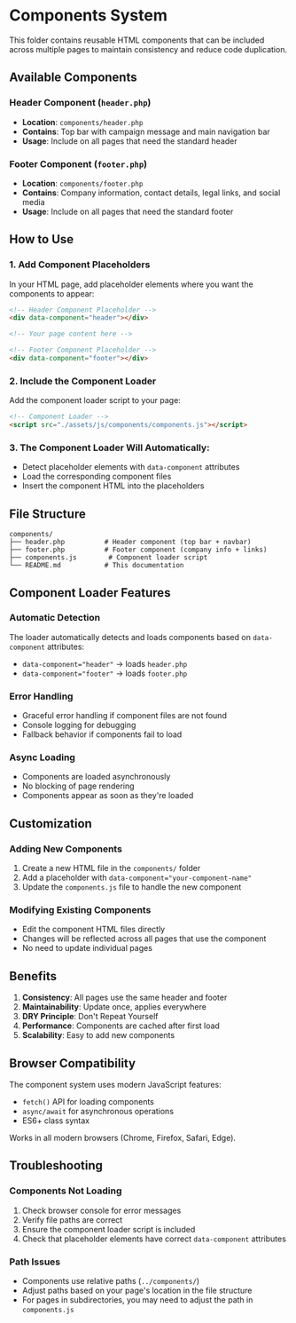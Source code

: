 # Components System

This folder contains reusable HTML components that can be included across multiple pages to maintain consistency and reduce code duplication.

## Available Components

### Header Component (`header.php`)
- **Location**: `components/header.php`
- **Contains**: Top bar with campaign message and main navigation bar
- **Usage**: Include on all pages that need the standard header

### Footer Component (`footer.php`)
- **Location**: `components/footer.php`
- **Contains**: Company information, contact details, legal links, and social media
- **Usage**: Include on all pages that need the standard footer

## How to Use

### 1. Add Component Placeholders
In your HTML page, add placeholder elements where you want the components to appear:

```html
<!-- Header Component Placeholder -->
<div data-component="header"></div>

<!-- Your page content here -->

<!-- Footer Component Placeholder -->
<div data-component="footer"></div>
```

### 2. Include the Component Loader
Add the component loader script to your page:

```html
<!-- Component Loader -->
<script src="./assets/js/components/components.js"></script>
```

### 3. The Component Loader Will Automatically:
- Detect placeholder elements with `data-component` attributes
- Load the corresponding component files
- Insert the component HTML into the placeholders

## File Structure

```
components/
├── header.php          # Header component (top bar + navbar)
├── footer.php          # Footer component (company info + links)
├── components.js        # Component loader script
└── README.md           # This documentation
```

## Component Loader Features

### Automatic Detection
The loader automatically detects and loads components based on `data-component` attributes:
- `data-component="header"` → loads `header.php`
- `data-component="footer"` → loads `footer.php`

### Error Handling
- Graceful error handling if component files are not found
- Console logging for debugging
- Fallback behavior if components fail to load

### Async Loading
- Components are loaded asynchronously
- No blocking of page rendering
- Components appear as soon as they're loaded

## Customization

### Adding New Components
1. Create a new HTML file in the `components/` folder
2. Add a placeholder with `data-component="your-component-name"`
3. Update the `components.js` file to handle the new component

### Modifying Existing Components
- Edit the component HTML files directly
- Changes will be reflected across all pages that use the component
- No need to update individual pages

## Benefits

1. **Consistency**: All pages use the same header and footer
2. **Maintainability**: Update once, applies everywhere
3. **DRY Principle**: Don't Repeat Yourself
4. **Performance**: Components are cached after first load
5. **Scalability**: Easy to add new components

## Browser Compatibility

The component system uses modern JavaScript features:
- `fetch()` API for loading components
- `async/await` for asynchronous operations
- ES6+ class syntax

Works in all modern browsers (Chrome, Firefox, Safari, Edge).

## Troubleshooting

### Components Not Loading
1. Check browser console for error messages
2. Verify file paths are correct
3. Ensure the component loader script is included
4. Check that placeholder elements have correct `data-component` attributes

### Path Issues
- Components use relative paths (`../components/`)
- Adjust paths based on your page's location in the file structure
- For pages in subdirectories, you may need to adjust the path in `components.js` 